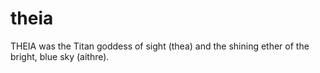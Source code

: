 # theia
THEIA was the Titan goddess of sight (thea) and the shining ether of the bright, blue sky (aithre).
